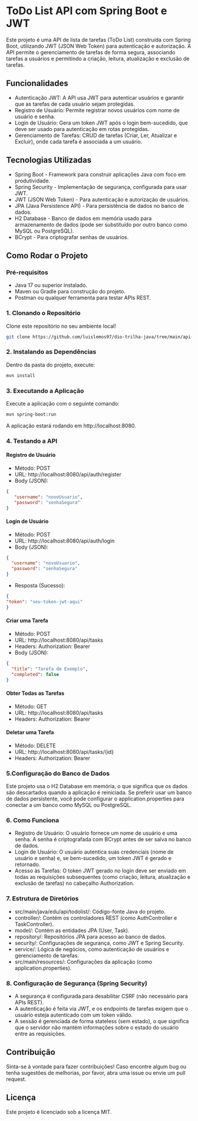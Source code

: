 # ToDo List API com Spring Boot e JWT
Este projeto é uma API de lista de tarefas (ToDo List) construída com Spring Boot, utilizando JWT (JSON Web Token) para autenticação e autorização. A API permite o gerenciamento de tarefas de forma segura, associando tarefas a usuários e permitindo a criação, leitura, atualização e exclusão de tarefas.

## Funcionalidades
* Autenticação JWT: A API usa JWT para autenticar usuários e garantir que as tarefas de cada usuário sejam protegidas.
* Registro de Usuário: Permite registrar novos usuários com nome de usuário e senha.
* Login de Usuário: Gera um token JWT após o login bem-sucedido, que deve ser usado para autenticação em rotas protegidas.
* Gerenciamento de Tarefas: CRUD de tarefas (Criar, Ler, Atualizar e Excluir), onde cada tarefa é associada a um usuário.

## Tecnologias Utilizadas
* Spring Boot - Framework para construir aplicações Java com foco em produtividade.
* Spring Security - Implementação de segurança, configurada para usar JWT.
* JWT (JSON Web Token) - Para autenticação e autorização de usuários.
* JPA (Java Persistence API) - Para persistência de dados no banco de dados.
* H2 Database - Banco de dados em memória usado para armazenamento de dados (pode ser substituído por outro banco como MySQL ou PostgreSQL).
* BCrypt - Para criptografar senhas de usuários.

## Como Rodar o Projeto
### Pré-requisitos
* Java 17 ou superior instalado.
* Maven ou Gradle para construção do projeto.
* Postman ou qualquer ferramenta para testar APIs REST.

### 1. Clonando o Repositório
Clone este repositório no seu ambiente local!

```bash
git clone https://github.com/luislemos97/dio-trilha-java/tree/main/api-todolist-java-main
```
### 2. Instalando as Dependências
Dentro da pasta do projeto, execute:

```bash
mvn install
```
### 3. Executando a Aplicação
Execute a aplicação com o seguinte comando:

```bash
mvn spring-boot:run
````
A aplicação estará rodando em http://localhost:8080.

### 4. Testando a API
#### Registro de Usuário
* Método: POST
* URL: http://localhost:8080/api/auth/register
* Body (JSON):
```json
{
   "username": "novoUsuario",
   "password": "senhaSegura"
}
```
#### Login de Usuário
* Método: POST
* URL: http://localhost:8080/api/auth/login
* Body (JSON):

```json
{
  "username": "novoUsuario",
  "password": "senhaSegura"
}
```` 
* Resposta (Sucesso):

````json
{
"token": "seu-token-jwt-aqui"
}
````
#### Criar uma Tarefa
* Método: POST
* URL: http://localhost:8080/api/tasks
* Headers: Authorization: Bearer <seu-token-jwt-aqui>
* Body (JSON):
````json
{
  "title": "Tarefa de Exemplo",
  "completed": false
}
````
#### Obter Todas as Tarefas
* Método: GET
* URL: http://localhost:8080/api/tasks
* Headers: Authorization: Bearer <seu-token-jwt-aqui>

#### Deletar uma Tarefa
* Método: DELETE
* URL: http://localhost:8080/api/tasks/{id}
* Headers: Authorization: Bearer <seu-token-jwt-aqui>

### 5.Configuração do Banco de Dados
Este projeto usa o H2 Database em memória, o que significa que os dados são descartados quando a aplicação é reiniciada. Se preferir usar um banco de dados persistente, você pode configurar o application.properties para conectar a um banco como MySQL ou PostgreSQL.

### 6. Como Funciona
* Registro de Usuário: O usuário fornece um nome de usuário e uma senha. A senha é criptografada com BCrypt antes de ser salva no banco de dados.
* Login de Usuário: O usuário autentica suas credenciais (nome de usuário e senha) e, se bem-sucedido, um token JWT é gerado e retornado.
* Acesso às Tarefas: O token JWT gerado no login deve ser enviado em todas as requisições subsequentes (como criação, leitura, atualização e exclusão de tarefas) no cabeçalho Authorization.

### 7. Estrutura de Diretórios
* src/main/java/edu/api/todolist/: Código-fonte Java do projeto.
* controller/: Contém os controladores REST (como AuthController e TaskController).
* model/: Contém as entidades JPA (User, Task).
* repository/: Repositórios JPA para acesso ao banco de dados.
* security/: Configurações de segurança, como JWT e Spring Security.
* service/: Lógica de negócios, como autenticação de usuários e gerenciamento de tarefas.
* src/main/resources/: Configurações da aplicação (como application.properties).

### 8. Configuração de Segurança (Spring Security)
* A segurança é configurada para desabilitar CSRF (não necessário para APIs REST).
* A autenticação é feita via JWT, e os endpoints de tarefas exigem que o usuário esteja autenticado com um token válido.
* A sessão é gerenciada de forma stateless (sem estado), o que significa que o servidor não mantém informações sobre o estado do usuário entre as requisições.

## Contribuição
Sinta-se à vontade para fazer contribuições! Caso encontre algum bug ou tenha sugestões de melhorias, por favor, abra uma issue ou envie um pull request.

## Licença
Este projeto é licenciado sob a licença MIT. 